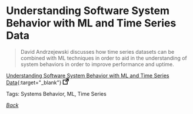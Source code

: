 # Understanding Software System Behavior with ML and Time Series Data

> David Andrzejewski discusses how time series datasets can be combined with ML techniques in order to aid in the understanding of system behaviors in order to improve performance and uptime.

[Understanding Software System Behavior with ML and Time Series Data](https://www.infoq.com/presentations/ml-time-series){:target="_blank"} ![external redirect](../../img/ext-redir.png)

Tags: Systems Behavior, ML, Time Series

[_Back_](../)
